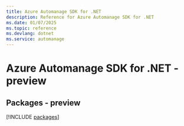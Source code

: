 ```yaml
---
title: Azure Automanage SDK for .NET
description: Reference for Azure Automanage SDK for .NET
ms.date: 01/07/2025
ms.topic: reference
ms.devlang: dotnet
ms.service: automanage
---
```

# Azure Automanage SDK for .NET - preview
## Packages - preview
[!INCLUDE [packages](automanage-index.md)]